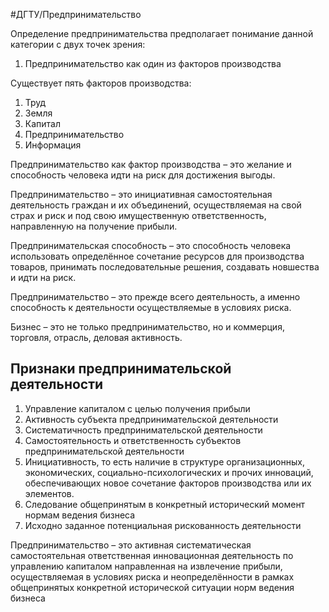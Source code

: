 #ДГТУ/Предпринимательство 

Определение предпринимательства предполагает понимание данной категории с двух точек зрения:
1. Предпринимательство как один из факторов производства

Существует пять факторов производства:
1. Труд
2. Земля
3. Капитал
4. Предпринимательство
5. Информация

Предпринимательство как фактор производства – это желание и способность человека идти на риск для достижения выгоды.

Предпринимательство – это инициативная самостоятельная деятельность граждан и их объединений, осуществляемая на свой страх и риск и под свою имущественную ответственность, направленную на получение прибыли.

Предпринимательская способность – это способность человека использовать определённое сочетание ресурсов для производства товаров, принимать последовательные решения, создавать новшества и идти на риск.

Предпринимательство – это прежде всего деятельность, а именно способность к деятельности осуществляемые в условиях риска.

Бизнес – это не только предпринимательство, но и коммерция, торговля, отрасль, деловая активность.

## Признаки предпринимательской деятельности
1. Управление капиталом с целью получения прибыли
2. Активность субъекта предпринимательской деятельности
3. Систематичность предпринимательской деятельности
4. Самостоятельность и ответственность субъектов предпринимательской деятельности
5. Инициативность, то есть наличие в структуре организационных, экономических, социально-психологических и прочих инноваций, обеспечивающих новое сочетание факторов производства или их элементов.
6. Следование общепринятым в конкретный исторический момент нормам ведения бизнеса
7. Исходно заданное потенциальная рискованность деятельности

Предпринимательство – это активная систематическая самостоятельная ответственная инновационная деятельность по управлению капиталом направленная на извлечение прибыли, осуществляемая в условиях риска и неопределённости в рамках общепринятых конкретной исторической ситуации норм ведения бизнеса